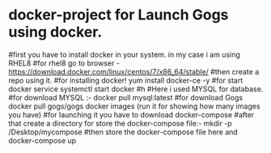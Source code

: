 # docker-project for Launch Gogs using docker.
#first you have to install docker in your system. in my case i am using RHEL8
#for rhel8
go to browser - https://download.docker.com/linux/centos/7/x86_64/stable/
#then create a repo using it.
#for installing docker!
yum install docker-ce -y
#for start docker service
systemctl start docker
#h
#Here i used MYSQL for database.
#for download MYSQL :-
docker pull mysql:latest
#for download Gogs
docker pull gogs/gogs
docker images (run it for showing how many images you have)
#for launching it you have to download docker-compose
#after that create a directory for store the docker-compose file:-
mkdir -p /Desktop/mycompose
#then store the docker-compose file here and
docker-compose up
